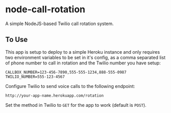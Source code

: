 # node-call-rotation
A simple NodeJS-based Twilio call rotation system.

## To Use

This app is setup to deploy to a simple Heroku instance and only requires two environment variables to be set in it's config, as a comma separated list of phone number to call in rotation and the Twilio number you have setup:

```
CALLBOX_NUMBER=123-456-7890,555-555-1234,888-555-0987
TWILIO_NUMBER=555-123-4567
```


Configure Twilio to send voice calls to the following endpoint:

`http://your-app-name.herokuapp.com/rotation`

Set the method in Twilio to `GET` for the app to work (default is `POST`).
